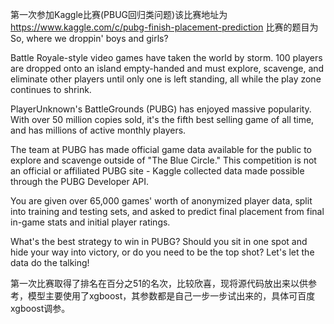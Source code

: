 第一次参加Kaggle比赛(PBUG回归类问题)该比赛地址为 https://www.kaggle.com/c/pubg-finish-placement-prediction
比赛的题目为
So, where we droppin' boys and girls?

Battle Royale-style video games have taken the world by storm. 100 players are dropped onto an island empty-handed and must explore, scavenge, and eliminate other players until only one is left standing, all while the play zone continues to shrink.

PlayerUnknown's BattleGrounds (PUBG) has enjoyed massive popularity. With over 50 million copies sold, it's the fifth best selling game of all time, and has millions of active monthly players.

The team at PUBG has made official game data available for the public to explore and scavenge outside of "The Blue Circle." This competition is not an official or affiliated PUBG site - Kaggle collected data made possible through the PUBG Developer API.

You are given over 65,000 games' worth of anonymized player data, split into training and testing sets, and asked to predict final placement from final in-game stats and initial player ratings.

What's the best strategy to win in PUBG? Should you sit in one spot and hide your way into victory, or do you need to be the top shot? Let's let the data do the talking!

第一次比赛取得了排名在百分之51的名次，比较欣喜，现将源代码放出来以供参考，模型主要使用了xgboost，其参数都是自己一步一步试出来的，具体可百度xgboost调参。
